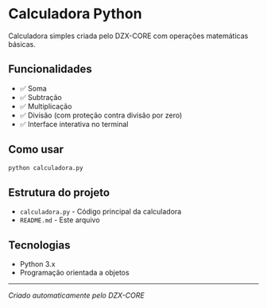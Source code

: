 # Calculadora Python

Calculadora simples criada pelo DZX-CORE com operações matemáticas básicas.

## Funcionalidades

- ✅ Soma
- ✅ Subtração  
- ✅ Multiplicação
- ✅ Divisão (com proteção contra divisão por zero)
- ✅ Interface interativa no terminal

## Como usar

```bash
python calculadora.py
```

## Estrutura do projeto

- `calculadora.py` - Código principal da calculadora
- `README.md` - Este arquivo

## Tecnologias

- Python 3.x
- Programação orientada a objetos

---
*Criado automaticamente pelo DZX-CORE*
